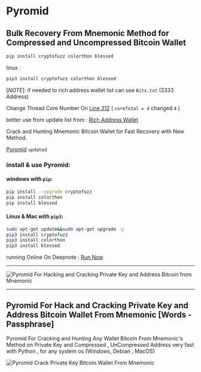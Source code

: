 # Pyromid 
## Bulk Recovery From Mnemonic Method for Compressed and Uncompressed Bitcoin Wallet

```bash
pip install cryptofuzz colorthon blessed
```
linux : 
```bash
pip3 install cryptofuzz colorthon blessed
```

[*NOTE*]: if needed to rich address wallet list can use `Bits.txt` (3333 Address)

Change Thread Core Number On [Line 212](https://github.com/Pymmdrza/Pyromid/blob/be3c6be558246f6cbb5a2b62f32a60ef8d25d6dd/pyromid.py#L212) ( `coreTotal = 4` changed `4` ) 

better use from update list from : [Rich Address Wallet](https://github.com/Pymmdrza/Rich-Address-Wallet)


Crack and Hunting Mnemonic Bitcoin Wallet for Fast Recovery with New Method.


[Pyromid](https://github.com/Pymmdrza/Pyromid/blob/mainx/pyromid.py 'Pyromid v2 for cracking and Hunting High speed private key bitcoin wallet') `updated`



### install & use Pyromid:

#### windows with `pip`:
```bash
pip install --upgrade cryptofuzz
pip install colorthon
pip install blessed
```
#### Linux & Mac with `pip3`:


```bash
sudo apt-get update&&sudo apt-get upgrade -y
pip3 install cryptofuzz
pip3 install colorthon
pip3 install blessed
```


running Online On Deepnote : [Run Now](https://deepnote.com/workspace/vector3-2875d102-c334-4676-ba51-26d1b8ccd3a4/project/Pyromid-a6c0b425-8e00-4b95-9284-0dfbdd5bdab1/notebook/Pyromid-b705a08bfa44458e850b9d7befc26cda)



---


![Pyromid For Hacking and Cracking Private Key and Address Bitcoin from Mnemonic](https://raw.githubusercontent.com/Pymmdrza/Pyromid/mainx/media/Pyromid_screen.png 'Pyromid For Hacking and Cracking Private Key and Address Bitcoin from Mnemonic')


----

## Pyromid For Hack and Cracking Private Key and Address Bitcoin Wallet From Mnemonic [Words - Passphrase]


Pyromid For Cracking and Hunting Any Wallet Bitcoin From Mnemonic's Method on Private Key and Compressed , UnCompressed Address very fast with Python , for any system os (Windows, Debian , MacOS)


![Pyromid Crack Private Key Bitcoin Wallet From Mnemonic](https://raw.githubusercontent.com/Pymmdrza/Pyromid/mainx/media/Pyromid.gif 'Pyromid Crack Private Key Bitcoin Wallet From Mnemonic')


